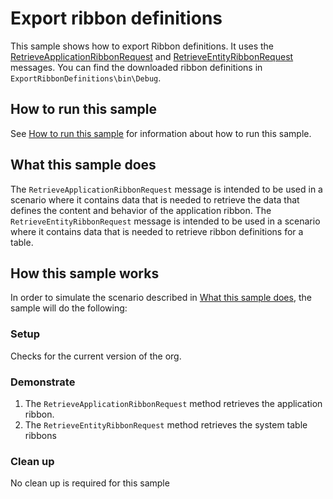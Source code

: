 # Export ribbon definitions

This sample shows how to export Ribbon definitions. It uses the [RetrieveApplicationRibbonRequest](https://docs.microsoft.com/dotnet/api/microsoft.crm.sdk.messages.retrieveapplicationribbonrequest?view=dynamics-general-ce-9) and [RetrieveEntityRibbonRequest](https://docs.microsoft.com/dotnet/api/microsoft.crm.sdk.messages.retrieveentityribbonrequest?view=dynamics-general-ce-9) messages. You can find the downloaded ribbon definitions in `ExportRibbonDefinitions\bin\Debug`.

## How to run this sample

See [How to run this sample](https://github.com/microsoft/PowerApps-Samples/blob/master/dataverse/README.md) for information about how to run this sample.

## What this sample does

The `RetrieveApplicationRibbonRequest` message is intended to be used in a scenario where it contains data that is needed to retrieve the data that defines the content and behavior of the application ribbon. The `RetrieveEntityRibbonRequest` message is intended to be used in a scenario where it contains data that is needed to retrieve ribbon definitions for a table.

## How this sample works

In order to simulate the scenario described in [What this sample does](#what-this-sample-does), the sample will do the following:

### Setup

Checks for the current version of the org.

### Demonstrate

1. The `RetrieveApplicationRibbonRequest` method retrieves the application ribbon.
2. The `RetrieveEntityRibbonRequest` method retrieves the system table ribbons

### Clean up

No clean up is required for this sample
